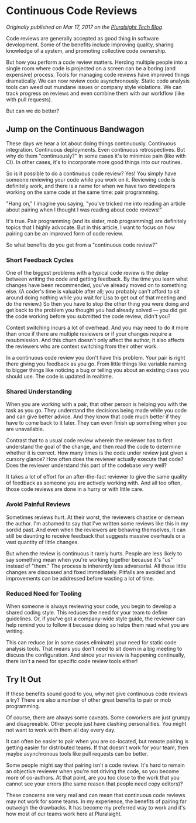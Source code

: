 # Continuous Code Reviews

_Originally published on Mar 17, 2017 on the [Pluralsight Tech Blog](https://www.pluralsight.com/tech-blog/continuous-code-reviews)_

Code reviews are generally accepted as good thing in software development.
Some of the benefits include improving quality, sharing knowledge of a system,
and promoting collective code ownership.

But how you perform a code review matters. Herding multiple people into a single
room where code is projected on a screen can be a boring (and expensive)
process. Tools for managing code reviews have improved things dramatically. We
can now review code asynchronously. Static code analysis tools can weed out
mundane issues or company style violations. We can track progress on reviews and
even combine them with our workflow (like with pull requests).

But can we do better?

## Jump on the Continuous Bandwagon
These days we hear a lot about doing things continuously. Continuous
integration. Continuous deployments. Even continuous retrospectives. But why do
them "continuously?" In some cases it's to minimize pain (like with CI). In
other cases, it's to incorporate more good things into our routines.

So is it possible to do a continuous code review? Yes! You simply have someone
reviewing your code while you work on it. Reviewing code is definitely work, and
there is a name for when we have two developers working on the same code at the
same time: pair programming.

"Hang on," I imagine you saying, "you've tricked me into reading an article
about pairing when I thought I was reading about code reviews!"

It's true. Pair programming (and its sister, mob programming) are definitely
topics that I highly advocate. But in this article, I want to focus on how
pairing can be an improved form of code review.

So what benefits do you get from a "continuous code review?"

### Short Feedback Cycles
One of the biggest problems with a typical code review is the delay between
writing the code and getting feedback. By the time you learn what changes have
been recommended, you've already moved on to something else. (A coder's time is
valuable after all; you probably can't afford to sit around doing nothing while
you wait for Lisa to get out of that meeting and do the review.) So then you
have to stop the other thing you were doing and get back to the problem you
thought you had already solved &mdash; you did get the code working before you
submitted the code review, didn't you?

Context switching incurs a lot of overhead. And you may need to do it more than
once if there are multiple reviewers or if your changes require a resubmission.
And this churn doesn't only affect the author; it also affects the reviewers who
are context switching from their other work.

In a continuous code review you don't have this problem. Your pair is right
there giving you feedback as you go. From little things like variable naming to
bigger things like noticing a bug or telling you about an existing class you
should use. The code is updated in realtime.

### Shared Understanding
When you are working with a pair, that other person is helping you with the task
as you go. They understand the decisions being made while you code and can give
better advice. And they know that code much better if they have to come back to
it later. They can even finish up something when you are unavailable.

Contrast that to a usual code review wherein the reviewer has to first
understand the goal of the change, and then read the code to determine whether
it is correct. How many times is the code under review just given a cursory
glance? How often does the reviewer actually execute that code? Does the
reviewer understand this part of the codebase very well?

It takes a lot of effort for an after-the-fact reviewer to give the same quality
of feedback as someone you are actively working with. And all too often, those
code reviews are done in a hurry or with little care.

### Avoid Painful Reviews
Sometimes reviews hurt. At their worst, the reviewers chastise or demean the
author. I'm ashamed to say that I've written some reviews like this in my sordid
past. And even when the reviewers are behaving themselves, it can still be
daunting to receive feedback that suggests massive overhauls or a vast quantity
of little changes.

But when the review is continuous it rarely hurts. People are less likely to say
something mean when you're working together because it's "us" instead of "them."
The process is inherently less adversarial. All those little changes are
discussed and fixed immediately. Pitfalls are avoided and improvements can be
addressed before wasting a lot of time.

### Reduced Need for Tooling
When someone is always reviewing your code, you begin to develop a shared
coding style. This reduces the need for your team to define guidelines. Or, if
you've got a company-wide style guide, the reviewer can help remind you to
follow it because doing so helps them read what you are writing.

This can reduce (or in some cases eliminate) your need for static code analysis
tools. That means you don't need to sit down in a big meeting to discuss the
configuration. And since your review is happening continually, there isn't a
need for specific code review tools either!

## Try It Out
If these benefits sound good to you, why not give continuous code reviews a try?
There are also a number of other great benefits to pair or mob programming.

Of course, there are always some caveats. Some coworkers are just grumpy and
disagreeable. Other people just have clashing personalities. You might not want
to work with them all day every day.

It can often be easier to pair when you are co-located, but remote pairing is
getting easier for distributed teams. If that doesn't work for your team, then
maybe asynchronous tools like pull requests can be better.

Some people might say that pairing isn't a code review. It's hard to remain an
objective reviewer when you're not driving the code, so you become more of
co-authors. At that point, are you too close to the work that you cannot see
your errors (the same reason that people need copy editors)?

These concerns are very real and can mean that continuous code reviews may not
work for some teams. In my experience, the benefits of pairing far outweigh the
drawbacks. It has become my preferred way to work and it's how most of our teams
work here at Pluralsight.